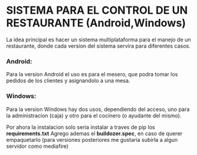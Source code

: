 # SISTEMA PARA EL CONTROL DE UN RESTAURANTE (Android,Windows)

La idea principal es hacer un sistema multiplataforma para el manejo de un restaurante, donde cada version del sistema servira para diferentes casos.

### Android:
Para la version Android el uso es para el mesero, que podra tomar los pedidos de los clientes y asignandolo a una mesa.

### Windows:
Para la version Windows hay dos usos, dependiendo del acceso, uno para la administracion (caja) y otro para el cocinero (o ayudante del mismo).

Por ahora la instalacion solo seria instalar a traves de pip los **requirements.txt**
Agrego ademas el **buildozer.spec**, en caso de querer empaquetarlo (para versiones posteriores me gustaria subirla a algun servidor como mediafire)
